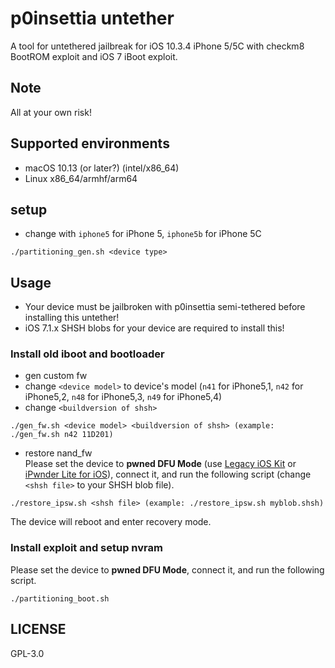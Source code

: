 # p0insettia untether
A tool for untethered jailbreak for iOS 10.3.4 iPhone 5/5C with checkm8 BootROM exploit and iOS 7 iBoot exploit.

## Note
All at your own risk!  

## Supported environments
- macOS 10.13 (or later?) (intel/x86_64)
- Linux x86_64/armhf/arm64

## setup
- change <device type> with `iphone5` for iPhone 5, `iphone5b` for iPhone 5C
```
./partitioning_gen.sh <device type>
```

## Usage 
- Your device must be jailbroken with p0insettia semi-tethered before installing this untether!
- iOS 7.1.x SHSH blobs for your device are required to install this!

### Install old iboot and bootloader  
- gen custom fw
- change `<device model>` to device's model (`n41` for iPhone5,1, `n42` for iPhone5,2, `n48` for iPhone5,3, `n49` for iPhone5,4)
- change `<buildversion of shsh>`
```
./gen_fw.sh <device model> <buildversion of shsh> (example: ./gen_fw.sh n42 11D201)
```
- restore nand_fw  
Please set the device to **pwned DFU Mode** (use [Legacy iOS Kit](https://github.com/LukeZGD/Legacy-iOS-Kit) or [iPwnder Lite for iOS](https://github.com/LukeZGD/Legacy-iOS-Kit/wiki/Pwning-Using-Another-iOS-Device)), connect it, and run the following script (change `<shsh file>` to your SHSH blob file).
```
./restore_ipsw.sh <shsh file> (example: ./restore_ipsw.sh myblob.shsh)
```
The device will reboot and enter recovery mode.  

### Install exploit and setup nvram  
Please set the device to **pwned DFU Mode**, connect it, and run the following script.  
```
./partitioning_boot.sh
```

## LICENSE
GPL-3.0  
